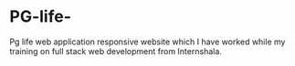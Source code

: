 # PG-life-
Pg life web application responsive website which I have worked while my training on full stack web development from Internshala.
